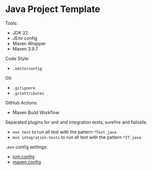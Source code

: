 # Java Project Template

Tools:

- JDK 22
- JEnv config
- Maven Wrapper
- Maven 3.9.7

Code Style:

- `.editorconfig`

Git:

- `.gitignore`
- `.gitattributes`

GitHub Actions:

- Maven Build Workflow

Separated plugins for unit and integration tests, surefire and failsafe:

- `mvn test` to run all test with the pattern `*Test.java`
- `mvn integration-tests` to run all test with the pattern `*IT.java`

`.mvn` config settings:

- [jvm.config](https://maven.apache.org/configure.html#mvn-jvm-config-file)
- [maven.config](https://maven.apache.org/configure.html#mvn-maven-config-file)